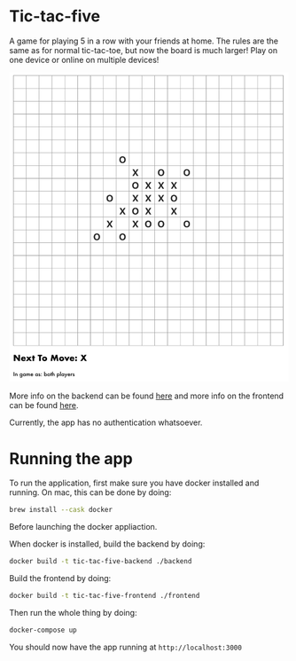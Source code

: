 # Tic-tac-five
A game for playing 5 in a row with your friends at home. The rules are the same as for normal tic-tac-toe, but now the board is much larger! Play on one device or online on multiple devices! 

![Tic-tac-five screenshot](docs/frontend-screenshot.png)

More info on the backend can be found [here](backend/readme.md) and more info on the frontend can be found [here](frontend/readme.md).

Currently, the app has no authentication whatsoever.

# Running the app
To run the application, first make sure you have docker installed and running. On mac, this can be done by doing:

``` sh
brew install --cask docker
```

Before launching the docker appliaction.

When docker is installed, build the backend by doing:

``` sh
docker build -t tic-tac-five-backend ./backend
```

Build the frontend by doing:

``` sh
docker build -t tic-tac-five-frontend ./frontend
```

Then run the whole thing by doing:

``` sh
docker-compose up
```

You should now have the app running at `http://localhost:3000`
